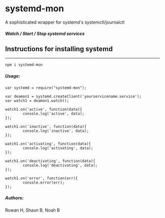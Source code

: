 # systemd-mon

A sophisticated wrapper for systemd's systemctl/journalctl

##### Watch / Start / Stop systemd services


## Instructions for installing systemd
-----------

```sh
npm i systemd-mon
```

##### Usage:
````
var systemd = require("systemd-mon");

var deamon1 = systemd.createClient('yourservicename.service');
var watch1 = deamon1.watch();

watch1.on('active', function(data){
        console.log('active', data);
});

watch1.on('inactive', function(data){
        console.log('inactive', data);
});

watch1.on('activating', function(data){
        console.log('activating', data);
});

watch1.on('deactivating', function(data){
        console.log('deactivating', data);
});

watch1.on('error', function(err){
        console.error(err);
});
````


##### Authors:
Rowan H, Shaun B, Noah B





